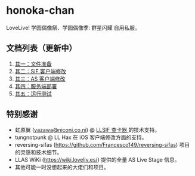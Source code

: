 # honoka-chan

LoveLive! 学园偶像祭、学园偶像季: 群星闪耀 自用私服。

## 文档列表（更新中）

1. [其一：文件准备](doc/1.md)
2. [其二：SIF 客户端修改](doc/2.md)
2. [其三：AS 客户端修改](doc/3.md)
2. [其四：服务端部署](doc/4.md)
2. [其五：运行测试](doc/5.md)

## 特别感谢

 - 虹原翼 (yazawa@niconi.co.ni) @ [LLSIF 查卡器
](https://card.niconi.co.ni/) 的技术支持。
 - tungnotpunk @ LL Hax 在 iOS 客户端修改方面的支持。
 - reversing-sifas (https://github.com/Francesco149/reversing-sifas) 项目的灵感和技术细节。
 - LLAS WiKi (https://wiki.loveliv.es/) 提供的全量 AS Live Stage 信息。
 - 其他可能一时没想起来的大佬们和项目。